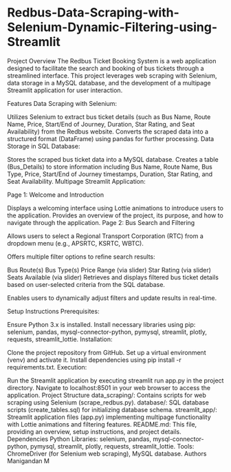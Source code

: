 # Redbus-Data-Scraping-with-Selenium-Dynamic-Filtering-using-Streamlit
Project Overview
The Redbus Ticket Booking System is a web application designed to facilitate the search and booking of bus tickets through a streamlined interface. This project leverages web scraping with Selenium, data storage in a MySQL database, and the development of a multipage Streamlit application for user interaction.

Features
Data Scraping with Selenium:

Utilizes Selenium to extract bus ticket details (such as Bus Name, Route Name, Price, Start/End of Journey, Duration, Star Rating, and Seat Availability) from the Redbus website.
Converts the scraped data into a structured format (DataFrame) using pandas for further processing.
Data Storage in SQL Database:

Stores the scraped bus ticket data into a MySQL database.
Creates a table (Bus_Details) to store information including Bus Name, Route Name, Bus Type, Price, Start/End of Journey timestamps, Duration, Star Rating, and Seat Availability.
Multipage Streamlit Application:

Page 1: Welcome and Introduction

Displays a welcoming interface using Lottie animations to introduce users to the application.
Provides an overview of the project, its purpose, and how to navigate through the application.
Page 2: Bus Search and Filtering

Allows users to select a Regional Transport Corporation (RTC) from a dropdown menu (e.g., APSRTC, KSRTC, WBTC).

Offers multiple filter options to refine search results:

Bus Route(s)
Bus Type(s)
Price Range (via slider)
Star Rating (via slider)
Seats Available (via slider)
Retrieves and displays filtered bus ticket details based on user-selected criteria from the SQL database.

Enables users to dynamically adjust filters and update results in real-time.

Setup Instructions
Prerequisites:

Ensure Python 3.x is installed.
Install necessary libraries using pip: selenium, pandas, mysql-connector-python, pymysql, streamlit, plotly, requests, streamlit_lottie.
Installation:

Clone the project repository from GitHub.
Set up a virtual environment (venv) and activate it.
Install dependencies using pip install -r requirements.txt.
Execution:

Run the Streamlit application by executing streamlit run app.py in the project directory.
Navigate to localhost:8501 in your web browser to access the application.
Project Structure
data_scraping/: Contains scripts for web scraping using Selenium (scrape_redbus.py).
database/: SQL database scripts (create_tables.sql) for initializing database schema.
streamlit_app/: Streamlit application files (app.py) implementing multipage functionality with Lottie animations and filtering features.
README.md: This file, providing an overview, setup instructions, and project details.
Dependencies
Python Libraries: selenium, pandas, mysql-connector-python, pymysql, streamlit, plotly, requests, streamlit_lottie.
Tools: ChromeDriver (for Selenium web scraping), MySQL database.
Authors
Manigandan M
